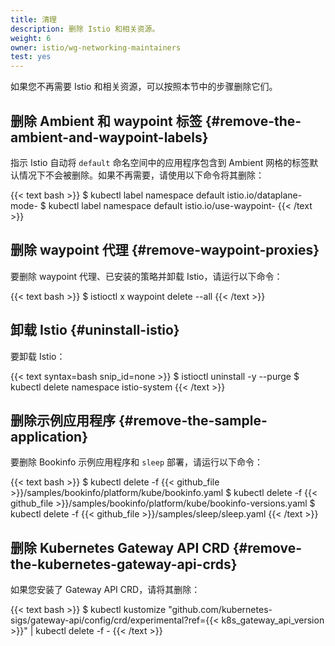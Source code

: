 ```yaml
---
title: 清理
description: 删除 Istio 和相关资源。
weight: 6
owner: istio/wg-networking-maintainers
test: yes
---
```


如果您不再需要 Istio 和相关资源，可以按照本节中的步骤删除它们。

## 删除 Ambient 和 waypoint 标签 {#remove-the-ambient-and-waypoint-labels}

指示 Istio 自动将 `default` 命名空间中的应用程序包含到 Ambient
网格的标签默认情况下不会被删除。如果不再需要，请使用以下命令将其删除：

{{< text bash >}}
$ kubectl label namespace default istio.io/dataplane-mode-
$ kubectl label namespace default istio.io/use-waypoint-
{{< /text >}}

## 删除 waypoint 代理 {#remove-waypoint-proxies}

要删除 waypoint 代理、已安装的策略并卸载 Istio，请运行以下命令：

{{< text bash >}}
$ istioctl x waypoint delete --all
{{< /text >}}

## 卸载 Istio {#uninstall-istio}

要卸载 Istio：

{{< text syntax=bash snip_id=none >}}
$ istioctl uninstall -y --purge
$ kubectl delete namespace istio-system
{{< /text >}}

## 删除示例应用程序 {#remove-the-sample-application}

要删除 Bookinfo 示例应用程序和 `sleep` 部署，请运行以下命令：

{{< text bash >}}
$ kubectl delete -f {{< github_file >}}/samples/bookinfo/platform/kube/bookinfo.yaml
$ kubectl delete -f {{< github_file >}}/samples/bookinfo/platform/kube/bookinfo-versions.yaml
$ kubectl delete -f {{< github_file >}}/samples/sleep/sleep.yaml
{{< /text >}}

## 删除 Kubernetes Gateway API CRD {#remove-the-kubernetes-gateway-api-crds}

如果您安装了 Gateway API CRD，请将其删除：

{{< text bash >}}
$ kubectl kustomize "github.com/kubernetes-sigs/gateway-api/config/crd/experimental?ref={{< k8s_gateway_api_version >}}" | kubectl delete -f -
{{< /text >}}
